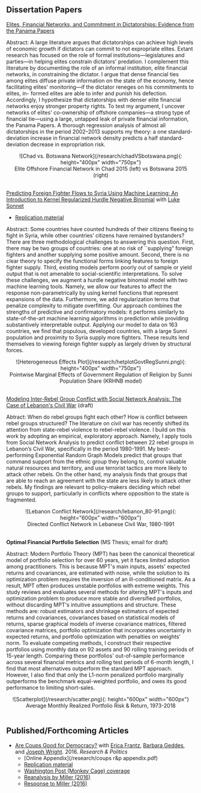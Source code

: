 ## Dissertation Papers

[Elites, Financial Networks, and Commitment in Dictatorships: Evidence from the Panama Papers](https://www.dropbox.com/s/h4kidt1aoyxu3b8/eliteNetworksPanamaPapers_Derpanopoulos.pdf?dl=0)

Abstract: A large literature argues that dictatorships can achieve high levels of economic growth if dictators can commit to not expropriate elites. Extant research has focused on the role of formal institutions—legislatures and parties—in helping elites constrain dictators' predation. I complement this literature by documenting the role of an informal institution, elite financial networks, in constraining the dictator. I argue that dense financial ties among elites diffuse private information on the state of the economy, hence facilitating elites' monitoring—if the dictator reneges on his commitments to elites, in- formed elites are able to infer and punish his defection. Accordingly, I hypothesize that dictatorships with denser elite financial networks enjoy stronger property rights. To test my argument, I uncover networks of elites' co-ownership of offshore companies—a strong type of financial tie—using a large, untapped leak of private financial information, the Panama Papers. A thorough regression analysis of almost all dictatorships in the period 2002–2013 supports my theory: a one standard-deviation increase in financial network density predicts a half standard-deviation decrease in expropriation risk.

<div style="text-align:center" markdown="1">
![Chad vs. Botswana Network](/research/chadVSbotswana.png){: height="400px" width="750px"}
<center>Elite Offshore Financial Network in Chad 2015 (left) vs Botswana 2015 (right)</center>
</div>

<br>

[Predicting Foreign Fighter Flows to Syria Using Machine Learning: An Introduction to Kernel Regularized Hurdle Negative Binomial](https://github.com/lukesonnet/foreign_fighters/blob/github/tex/derpanopoulos_sonnet_ff.pdf) with [Luke Sonnet](http://lukesonnet.github.io/)
  * [Replication material](https://github.com/lukesonnet/foreign_fighters)

Abstract: Some countries have counted hundreds of their citizens fleeing to fight in Syria, while other countries’ citizens have remained bystanders? There are three methodological challenges to answering this question. First, there may be two groups of countries: one at no risk of ``supplying” foreign fighters and another supplying some positive amount. Second, there is no clear theory to specify the functional forms linking features to foreign fighter supply. Third, existing models perform poorly out of sample or yield output that is not amenable to social-scientific interpretations. To solve these challenges, we augment a hurdle negative binomial model with two machine learning tools. Namely, we allow our features to affect the response non-parametrically by using kernel functions that represent expansions of the data. Furthermore, we add regularization terms that penalize complexity to mitigate overfitting. Our approach combines the strengths of predictive and confirmatory models: it performs similarly to state-of-the-art machine learning algorithms in prediction while providing substantively interpretable output. Applying our model to data on 163 countries, we find that populous, developed countries, with a large Sunni population and proximity to Syria supply more fighters. These results lend themselves to viewing foreign fighter supply as largely driven by structural forces.

<div style="text-align:center" markdown="1">
![Heterogeneous Effects Plot](/research/hetplotGovtRegSunni.png){: height="400px" width="750px"}
<center>Pointwise Marginal Effects of Government Regulation of Religion by Sunni Population Share (KRHNB model)</center>
</div>

<br>
  
[Modeling Inter-Rebel Group Conflict with Social Network Analysis: The Case of Lebanon's Civil War](/research/snaLebanon_jcr.pdf) (draft)

Abtract: When do rebel groups fight each other? How is conflict between rebel groups structured? The literature on civil war has recently shifted its attention from state-rebel violence to rebel-rebel violence. I build on this work by adopting an empirical, exploratory approach. Namely, I apply tools from Social Network Analysis to predict conflict between 22 rebel groups in Lebanon’s Civil War, specifically in the period 1980-1991. My best-performing Exponential Random Graph Models predict that groups that command support from the ethnic group they belong to, control valuable natural resources and territory, and use terrorist tactics are more likely to attack other rebels. On the other hand, my analysis finds that groups that are able to reach an agreement with the state are less likely to attack other rebels. My findings are relevant to policy-makers deciding which rebel groups to support, particularly in conflicts where opposition to the state is fragmented.

<div style="text-align:center" markdown="1">
![Lebanon Conflict Network](/research/lebanon_80-91.png){: height="600px" width="600px"}
<center>Directed Conflict Network in Lebanese Civil War, 1980-1991</center>
</div>

<br> 

**Optimal Financial Portfolio Selection** (MS Thesis; email for draft)

Abstract:  Modern Portfolio Theory (MPT) has been the canonical theoretical model of portfolio selection for over 60 years, yet it faces limited adoption among practitioners. This is because MPT's main inputs, assets' expected returns and covariances, are estimated with noise, while the solution to its optimization problem requires the inversion of an ill-conditioned matrix. As a result, MPT often produces unstable portfolios with extreme weights. This study reviews and evaluates several methods for altering MPT's inputs and optimization problem to produce more stable and diversified portfolios, without discarding MPT's intuitive assumptions and structure. These methods are: robust estimators and shrinkage estimators of expected returns and covariances, covariances based on statistical models of returns, sparse graphical models of inverse covariance matrices, filtered covariance matrices, portfolio optimization that incorporates uncertainty in expected returns, and portfolio optimization with penalties on weights' norm. To evaluate competing methods, I construct their respective portfolios using monthly data on 92 assets and 90 rolling training periods of 15-year length. Comparing these portfolios' out-of-sample performance across several financial metrics and rolling test periods of 6-month length, I find that most alternatives outperform the standard MPT approach. However, I also find that only the L1-norm penalized portfolio marginally outperforms the benchmark equal-weighted portfolio, and owes its good performance to limiting short-sales.

<div style="text-align:center" markdown="1">
![Scatterplot](/research/scatter.png){: height="600px" width="600px"}
<center>Average Monthly Realized Portfolio Risk & Return, 1973-2018</center>
</div>

<br> 

## Published/Forthcoming Articles
* [Are Coups Good for Democracy?](/research/RAP_publication.pdf) with [Erica Frantz](http://ericafrantz.com/3001.html), [Barbara Geddes](http://www.polisci.ucla.edu/people/barbara-geddes), and [Joseph Wright](http://sites.psu.edu/wright). 2016. *Research & Politics*
  * [Online Appendix](/research/coups r&p appendix.pdf)
  * [Replication material](https://dataverse.harvard.edu/dataset.xhtml?persistentId=doi:10.7910/DVN/3IC00L)
  * [Washington Post (Monkey Cage) coverage](https://www.washingtonpost.com/news/monkey-cage/wp/2016/02/22/are-coups-good-for-democracy/?utm_term=.96e04d348083)
  * [Reanalysis by Miller (2016)](https://b2998732-a-62cb3a1a-s-sites.googlegroups.com/site/mkmtwo/Miller-Coups%2CDem.pdf?attachauth=ANoY7cpV-_0THofiaATU54ia_kXwAaPhN4bKKUUIRzQE6sgTr-yyFWyX316fAoFtHTnbzMe5njMmJVSEuiDcvgeHa7G3cY_pQZIizVw4fEdXH6hHUiQ5HGoT36ReDcobs23pHZ2LmRB_xvp8WYp7ZNRY4vZSk4sfXHdCbo5cBcVmOhWI84l5lG7QEMrd5fhP1KTeDza7Ifi8MrpuUxsU-G8YwxCFyiukMg%3D%3D&attredirects=0)
  * [Response to Miller (2016)](/research/rap_response_publication.pdf)
